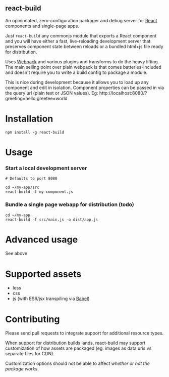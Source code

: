 react-build
-----------

An opinionated, zero-configuration packager and debug server for [React](https://facebook.github.io/react/) components and single-page apps.

Just `react-build` any commonjs module that exports a React component and you will have either a fast, live-reloading development server that preserves component state between reloads or a bundled html+js file ready for distribution.

Uses [Webpack](https://webpack.github.io/) and various plugins and transforms to do the heavy lifting. The main selling point over plain webpack is that comes batteries-included and doesn't require you to write a build config to package a module.

This is nice during development because it allows you to load up any component and edit in isolation. Component properties can be passed in via the query url (plain text or JSON values). Eg: http://localhost:8080/?greeting=hello;greetee=world


# Installation

````
npm install -g react-build
````


# Usage

### Start a local development server

````
# Defaults to port 8080

cd ~/my-app/src
react-build -f my-component.js

````


### Bundle a single page webapp for distribution (todo)

````
cd ~/my-app
react-build -f src/main.js -o dist/app.js
````


# Advanced usage

See above



# Supported assets

- less
- css
- js (with ES6/jsx transpiling via [Babel](https://babeljs.io))


# Contributing

Please send pull requests to integrate support for additional resource types.

When support for distribution builds lands, react-build may support customization of how assets are packaged (eg. images as data uris vs separate files for CDN). 

Customization options should not be able to affect *whether or not the package works*.
